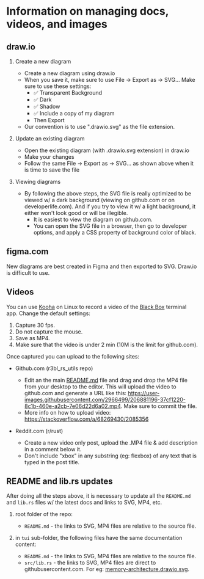 # Information on managing docs, videos, and images

## draw.io

1. Create a new diagram

   - Create a new diagram using draw.io
   - When you save it, make sure to use File -> Export as -> SVG... Make sure to use these settings:
     - ✅ Transparent Background
     - ✅ Dark
     - ✅ Shadow
     - ✅ Include a copy of my diagram
     - Then Export
   - Our convention is to use ".drawio.svg" as the file extension.

2. Update an existing diagram

   - Open the existing diagram (with .drawio.svg extension) in draw.io
   - Make your changes
   - Follow the same File -> Export as -> SVG... as shown above when it is time to save the file

3. Viewing diagrams

   - By following the above steps, the SVG file is really optimized to be viewed w/ a dark
     background (viewing on github.com or on developerlife.com). And if you try to view it w/ a
     light background, it either won't look good or will be illegible.
     - It is easiest to view the diagram on github.com.
     - You can open the SVG file in a browser, then go to developer options, and apply a CSS
       property of background color of black.

## figma.com

New diagrams are best created in Figma and then exported to SVG. Draw.io is difficult to use.

## Videos

You can use [Kooha](https://flathub.org/apps/details/io.github.seadve.Kooha) on Linux to record a
video of the [Black Box](https://flathub.org/apps/details/com.raggesilver.BlackBox) terminal app.
Change the default settings:

1. Capture 30 fps.
2. Do not capture the mouse.
3. Save as MP4.
4. Make sure that the video is under 2 min (10M is the limit for github.com).

Once captured you can upload to the following sites:

- Github.com (r3bl_rs_utils repo)

  - Edit an the main [README.md](https://github.com/r3bl-org/r3bl_rs_utils#readme) file and drag and
    drop the MP4 file from your desktop to the editor. This will upload the video to github.com and
    generate a URL like this:
    <https://user-images.githubusercontent.com/2966499/206881196-37cf1220-8c1b-460e-a2cb-7e06d22d6a02.mp4>.
    Make sure to commit the file.
  - More info on how to upload video: <https://stackoverflow.com/a/68269430/2085356>

- Reddit.com (r/rust)

  - Create a new video only post, upload the .MP4 file & add description in a comment below it.
  - Don't include "xbox" in any substring (eg: flexbox) of any text that is typed in the post title.

## README and lib.rs updates

After doing all the steps above, it is necessary to update all the `README.md` and `lib.rs` files w/
the latest docs and links to SVG, MP4, etc.

1. root folder of the repo:

   - `README.md` - the links to SVG, MP4 files are relative to the source file.

2. in `tui` sub-folder, the following files have the same documentation content:

   - `README.md` - the links to SVG, MP4 files are relative to the source file.
   - `src/lib.rs` - the links to SVG, MP4 files are direct to githubusercontent.com. For eg:
     [memory-architecture.drawio.svg](https://raw.githubusercontent.com/r3bl-org/r3bl_rs_utils/main/docs/memory-architecture.drawio.svg).
